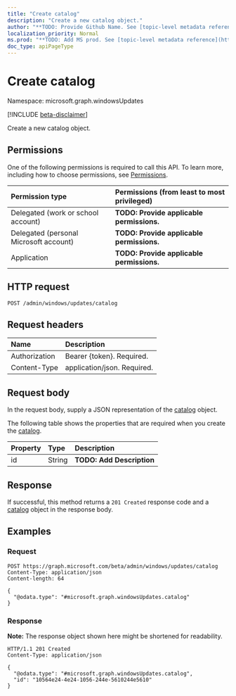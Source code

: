 ```yaml
---
title: "Create catalog"
description: "Create a new catalog object."
author: "**TODO: Provide Github Name. See [topic-level metadata reference](https://msgo.azurewebsites.net/add/document/guidelines/metadata.html#topic-level-metadata)**"
localization_priority: Normal
ms.prod: "**TODO: Add MS prod. See [topic-level metadata reference](https://msgo.azurewebsites.net/add/document/guidelines/metadata.html#topic-level-metadata)**"
doc_type: apiPageType
---
```


# Create catalog
Namespace: microsoft.graph.windowsUpdates

[!INCLUDE [beta-disclaimer](../../includes/beta-disclaimer.md)]

Create a new catalog object.

## Permissions
One of the following permissions is required to call this API. To learn more, including how to choose permissions, see [Permissions](/graph/permissions-reference).

|Permission type|Permissions (from least to most privileged)|
|:---|:---|
|Delegated (work or school account)|**TODO: Provide applicable permissions.**|
|Delegated (personal Microsoft account)|**TODO: Provide applicable permissions.**|
|Application|**TODO: Provide applicable permissions.**|

## HTTP request

<!-- {
  "blockType": "ignored"
}
-->
``` http
POST /admin/windows/updates/catalog
```

## Request headers
|Name|Description|
|:---|:---|
|Authorization|Bearer {token}. Required.|
|Content-Type|application/json. Required.|

## Request body
In the request body, supply a JSON representation of the [catalog](../resources/windowsupdates-catalog.md) object.

The following table shows the properties that are required when you create the [catalog](../resources/windowsupdates-catalog.md).

|Property|Type|Description|
|:---|:---|:---|
|id|String|**TODO: Add Description**|



## Response

If successful, this method returns a `201 Created` response code and a [catalog](../resources/windowsupdates-catalog.md) object in the response body.

## Examples

### Request
<!-- {
  "blockType": "request",
  "name": "create_catalog_from_"
}
-->
``` http
POST https://graph.microsoft.com/beta/admin/windows/updates/catalog
Content-Type: application/json
Content-length: 64

{
  "@odata.type": "#microsoft.graph.windowsUpdates.catalog"
}
```


### Response
**Note:** The response object shown here might be shortened for readability.
<!-- {
  "blockType": "response",
  "truncated": true,
  "@odata.type": "microsoft.graph.windowsUpdates.catalog"
}
-->
``` http
HTTP/1.1 201 Created
Content-Type: application/json

{
  "@odata.type": "#microsoft.graph.windowsUpdates.catalog",
  "id": "10564e24-4e24-1056-244e-5610244e5610"
}
```

